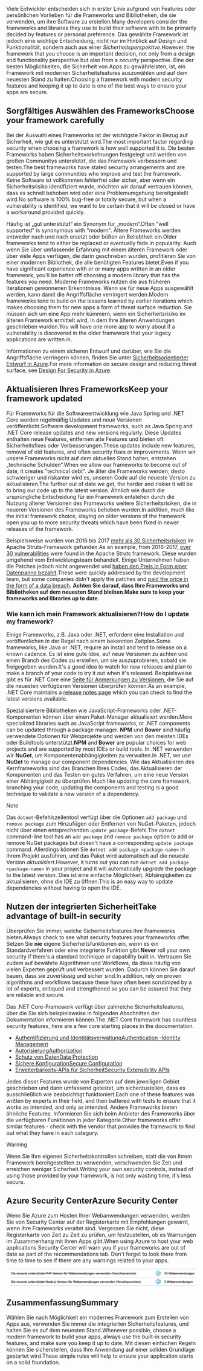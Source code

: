 <span data-ttu-id="5fded-101">Viele Entwickler entscheiden sich in erster Linie aufgrund von Features oder persönlichen Vorlieben für die Frameworks und Bibliotheken, die sie verwenden, um ihre Software zu erstellen.</span><span class="sxs-lookup"><span data-stu-id="5fded-101">Many developers consider the frameworks and libraries they use to build their software with to be primarily decided by features or personal preference.</span></span> <span data-ttu-id="5fded-102">Das gewählte Framework ist jedoch eine wichtige Entscheidung, nicht nur im Hinblick auf Design und Funktionalität, sondern auch aus einer _Sicherheitsperspektive_.</span><span class="sxs-lookup"><span data-stu-id="5fded-102">However, the framework that you choose is an important decision, not only from a design and functionality perspective but also from a _security_ perspective.</span></span> <span data-ttu-id="5fded-103">Eine der besten Möglichkeiten, die Sicherheit von Apps zu gewährleisten, ist, ein Framework mit modernen Sicherheitsfeatures auszuwählen und auf dem neuesten Stand zu halten.</span><span class="sxs-lookup"><span data-stu-id="5fded-103">Choosing a framework with modern security features and keeping it up to date is one of the best ways to ensure your apps are secure.</span></span>

## <a name="choose-your-framework-carefully"></a><span data-ttu-id="5fded-104">Sorgfältiges Auswählen des Frameworks</span><span class="sxs-lookup"><span data-stu-id="5fded-104">Choose your framework carefully</span></span>

<span data-ttu-id="5fded-105">Bei der Auswahl eines Frameworks ist der wichtigste Faktor in Bezug auf Sicherheit, wie gut es unterstützt wird.</span><span class="sxs-lookup"><span data-stu-id="5fded-105">The most important factor regarding security when choosing a framework is how well supported it is.</span></span> <span data-ttu-id="5fded-106">Die besten Frameworks haben Sicherheitsvorkehrungen festgelegt und werden von großen Communitys unterstützt, die das Framework verbessern und testen.</span><span class="sxs-lookup"><span data-stu-id="5fded-106">The best frameworks have stated security arrangements and are supported by large communities who improve and test the framework.</span></span> <span data-ttu-id="5fded-107">Keine Software ist vollkommen fehlerfrei oder sicher, aber wenn ein Sicherheitsrisiko identifiziert wurde, möchten wir darauf vertrauen können, dass es schnell behoben wird oder eine Problemumgehung bereitgestellt wird.</span><span class="sxs-lookup"><span data-stu-id="5fded-107">No software is 100% bug-free or totally secure, but when a vulnerability is identified, we want to be certain that it will be closed or have a workaround provided quickly.</span></span>

<span data-ttu-id="5fded-108">Häufig ist „gut unterstützt“ ein Synonym für „modern“.</span><span class="sxs-lookup"><span data-stu-id="5fded-108">Often "well supported" is synonymous with "modern".</span></span> <span data-ttu-id="5fded-109">Ältere Frameworks werden entweder nach und nach ersetzt oder büßen an Beliebtheit ein.</span><span class="sxs-lookup"><span data-stu-id="5fded-109">Older frameworks tend to either be replaced or eventually fade in popularity.</span></span> <span data-ttu-id="5fded-110">Auch wenn Sie über umfassende Erfahrung mit einem älteren Framework oder über viele Apps verfügen, die darin geschrieben wurden, profitieren Sie von einer modernen Bibliothek, die alle benötigten Features bietet.</span><span class="sxs-lookup"><span data-stu-id="5fded-110">Even if you have significant experience with or or many apps written in an older framework, you'll be better off choosing a modern library that has the features you need.</span></span> <span data-ttu-id="5fded-111">Moderne Frameworks nutzen die aus früheren Iterationen gewonnenen Erkenntnisse. Wenn sie für neue Apps ausgewählt werden, kann damit die Angriffsfläche verringert werden.</span><span class="sxs-lookup"><span data-stu-id="5fded-111">Modern frameworks tend to build on the lessons learned by earlier iterations which makes choosing them for new apps a form of threat surface reduction.</span></span> <span data-ttu-id="5fded-112">Sie müssen sich um eine App mehr kümmern, wenn ein Sicherheitsrisiko im älteren Framework ermittelt wird, in dem Ihre älteren Anwendungen geschrieben wurden.</span><span class="sxs-lookup"><span data-stu-id="5fded-112">You will have one more app to worry about if a vulnerability is discovered in the older framework that your legacy applications are written in.</span></span>

<span data-ttu-id="5fded-113">Informationen zu einem sicheren Entwurf und darüber, wie Sie die Angriffsfläche verringern können, finden Sie unter [Sicherheitsorientierter Entwurf in Azure](../../design-for-security-in-azure/index.yml).</span><span class="sxs-lookup"><span data-stu-id="5fded-113">For more information on secure design and reducing threat surface, see [Design For Security in Azure](../../design-for-security-in-azure/index.yml).</span></span>

## <a name="keep-your-framework-updated"></a><span data-ttu-id="5fded-114">Aktualisieren Ihres Frameworks</span><span class="sxs-lookup"><span data-stu-id="5fded-114">Keep your framework updated</span></span>

<span data-ttu-id="5fded-115">Für Frameworks für die Softwareentwicklung wie Java Spring und .NET Core werden regelmäßig Updates und neue Versionen veröffentlicht.</span><span class="sxs-lookup"><span data-stu-id="5fded-115">Software development frameworks, such as Java Spring and .NET Core release updates and new versions regularly.</span></span> <span data-ttu-id="5fded-116">Diese Updates enthalten neue Features, entfernen alte Features und bieten oft Sicherheitsfixes oder Verbesserungen.</span><span class="sxs-lookup"><span data-stu-id="5fded-116">These updates include new features, removal of old features, and often security fixes or improvements.</span></span> <span data-ttu-id="5fded-117">Wenn wir unsere Frameworks nicht auf dem aktuellen Stand halten, entstehen „technische Schulden“.</span><span class="sxs-lookup"><span data-stu-id="5fded-117">When we allow our frameworks to become out of date, it creates "technical debt".</span></span> <span data-ttu-id="5fded-118">Je älter die Frameworks werden, desto schwieriger und riskanter wird es, unseren Code auf die neueste Version zu aktualisieren.</span><span class="sxs-lookup"><span data-stu-id="5fded-118">The further out of date we get, the harder and riskier it will be to bring our code up to the latest version.</span></span> <span data-ttu-id="5fded-119">Ähnlich wie durch die ursprüngliche Entscheidung für ein Framework entstehen durch die Nutzung älterer Versionen des Frameworks weitere Sicherheitsrisiken, die in neueren Versionen des Frameworks behoben wurden.</span><span class="sxs-lookup"><span data-stu-id="5fded-119">In addition, much like the initial framework choice, staying on older versions of the framework open you up to more security threats which have been fixed in newer releases of the framework.</span></span>

<span data-ttu-id="5fded-120">Beispielsweise wurden von 2016 bis 2017 [mehr als 30 Sicherheitsrisiken](https://www.cvedetails.com/product/6117/Apache-Struts.html?vendor_id=45) im Apache Struts-Framework gefunden.</span><span class="sxs-lookup"><span data-stu-id="5fded-120">As an example, from 2016-2017, [over 30 vulnerabilities](https://www.cvedetails.com/product/6117/Apache-Struts.html?vendor_id=45) were found in the Apache Struts framework.</span></span> <span data-ttu-id="5fded-121">Diese wurden umgehend vom Entwicklungsteam behandelt. Einige Unternehmen haben die Patches jedoch nicht angewendet und [haben den Preis in Form einer Datenpanne bezahlt](https://www.zdnet.com/article/equifax-confirms-apache-struts-flaw-it-failed-to-patch-was-to-blame-for-data-breach/).</span><span class="sxs-lookup"><span data-stu-id="5fded-121">These were quickly addressed by the development team, but some companies didn't apply the patches and [paid the price in the form of a data breach](https://www.zdnet.com/article/equifax-confirms-apache-struts-flaw-it-failed-to-patch-was-to-blame-for-data-breach/).</span></span> <span data-ttu-id="5fded-122">**Achten Sie darauf, dass Ihre Frameworks und Bibliotheken auf dem neuesten Stand bleiben**.</span><span class="sxs-lookup"><span data-stu-id="5fded-122">**Make sure to keep your frameworks and libraries up to date**.</span></span>

### <a name="how-do-i-update-my-framework"></a><span data-ttu-id="5fded-123">Wie kann ich mein Framework aktualisieren?</span><span class="sxs-lookup"><span data-stu-id="5fded-123">How do I update my framework?</span></span>

<span data-ttu-id="5fded-124">Einige Frameworks, z.B. Java oder .NET, erfordern eine Installation und veröffentlichen in der Regel nach einem bekannten Zeitplan.</span><span class="sxs-lookup"><span data-stu-id="5fded-124">Some frameworks, like Java or .NET, require an install and tend to release on a known cadence.</span></span> <span data-ttu-id="5fded-125">Es ist eine gute Idee, auf neue Versionen zu achten und einen Branch des Codes zu erstellen, um sie auszuprobieren, sobald sie freigegeben wurden.</span><span class="sxs-lookup"><span data-stu-id="5fded-125">It's a good idea to watch for new releases and plan to make a branch of your code to try it out when it's released.</span></span> <span data-ttu-id="5fded-126">Beispielsweise gibt es für .NET Core eine [Seite für Anmerkungen zu Versionen](https://github.com/dotnet/core/tree/master/release-notes), die Sie auf die neuesten verfügbaren Versionen überprüfen können.</span><span class="sxs-lookup"><span data-stu-id="5fded-126">As an example, .NET Core maintains a [release notes page](https://github.com/dotnet/core/tree/master/release-notes) which you can check to find the latest versions available.</span></span>

<span data-ttu-id="5fded-127">Spezialisiertere Bibliotheken wie JavaScript-Frameworks oder .NET-Komponenten können über einen Paket-Manager aktualisiert werden.</span><span class="sxs-lookup"><span data-stu-id="5fded-127">More specialized libraries such as JavaScript frameworks, or .NET components can be updated through a package manager.</span></span> <span data-ttu-id="5fded-128">**NPM** und **Bower** sind häufig verwendete Optionen für Webprojekte und werden von den meisten IDEs oder Buildtools unterstützt.</span><span class="sxs-lookup"><span data-stu-id="5fded-128">**NPM** and **Bower** are popular choices for web projects and are supported by most IDEs or build tools.</span></span> <span data-ttu-id="5fded-129">In .NET verwenden wir **NuGet**, um Komponentenabhängigkeiten zu verwalten.</span><span class="sxs-lookup"><span data-stu-id="5fded-129">In .NET, we use **NuGet** to manage our component dependencies.</span></span> <span data-ttu-id="5fded-130">Wie das Aktualisieren des Kernframeworks sind das Branchen Ihres Codes, das Aktualisieren der Komponenten und das Testen ein gutes Verfahren, um eine neue Version einer Abhängigkeit zu überprüfen.</span><span class="sxs-lookup"><span data-stu-id="5fded-130">Much like updating the core framework, branching your code, updating the components and testing is a good technique to validate a new version of a dependency.</span></span>

> [!NOTE]
> <span data-ttu-id="5fded-131">Das `dotnet`-Befehlszeilentool verfügt über die Optionen `add package` und `remove package` zum Hinzufügen oder Entfernen von NuGet-Paketen, jedoch nicht über einen entsprechenden `update package`-Befehl.</span><span class="sxs-lookup"><span data-stu-id="5fded-131">The `dotnet` command-line tool has an `add package` and `remove package` option to add or remove NuGet packages but doesn't have a corresponding `update package` command.</span></span> <span data-ttu-id="5fded-132">Allerdings können Sie `dotnet add package <package-name>` in Ihrem Projekt ausführen, und das Paket wird automatisch auf die neueste Version _aktualisiert_.</span><span class="sxs-lookup"><span data-stu-id="5fded-132">However, it turns out you can run `dotnet add package <package-name>` in your project and it will automatically _upgrade_ the package to the latest version.</span></span> <span data-ttu-id="5fded-133">Dies ist eine einfache Möglichkeit, Abhängigkeiten zu aktualisieren, ohne die IDE zu öffnen.</span><span class="sxs-lookup"><span data-stu-id="5fded-133">This is an easy way to update dependencies without having to open the IDE.</span></span>

## <a name="take-advantage-of-built-in-security"></a><span data-ttu-id="5fded-134">Nutzen der integrierten Sicherheit</span><span class="sxs-lookup"><span data-stu-id="5fded-134">Take advantage of built-in security</span></span>

<span data-ttu-id="5fded-135">Überprüfen Sie immer, welche Sicherheitsfeatures Ihre Frameworks bieten.</span><span class="sxs-lookup"><span data-stu-id="5fded-135">Always check to see what security features your frameworks offer.</span></span> <span data-ttu-id="5fded-136">Setzen Sie **nie** eigene Sicherheitsfunktionen ein, wenn es ein Standardverfahren oder eine integrierte Funktion gibt.</span><span class="sxs-lookup"><span data-stu-id="5fded-136">**Never** roll your own security if there's a standard technique or capability built in.</span></span> <span data-ttu-id="5fded-137">Vertrauen Sie zudem auf bewährte Algorithmen und Workflows, da diese häufig von vielen Experten geprüft und verbessert wurden. Dadurch können Sie darauf bauen, dass sie zuverlässig und sicher sind.</span><span class="sxs-lookup"><span data-stu-id="5fded-137">In addition, rely on proven algorithms and workflows because these have often been scrutinized by a lot of experts, critiqued and strengthened so you can be assured that they are reliable and secure.</span></span>

<span data-ttu-id="5fded-138">Das .NET Core-Framework verfügt über zahlreiche Sicherheitsfeatures, über die Sie sich beispielsweise in folgenden Abschnitten der Dokumentation informieren können.</span><span class="sxs-lookup"><span data-stu-id="5fded-138">The .NET Core framework has countless security features, here are a few core starting places in the documentation.</span></span>
* [<span data-ttu-id="5fded-139">Authentifizierung und Identitätsverwaltung</span><span class="sxs-lookup"><span data-stu-id="5fded-139">Authentication -Identity Management</span></span>](https://docs.microsoft.com/aspnet/core/security/authentication/index?view=aspnetcore-2.1)
* [<span data-ttu-id="5fded-140">Autorisierung</span><span class="sxs-lookup"><span data-stu-id="5fded-140">Authorization</span></span>](https://docs.microsoft.com/aspnet/core/security/authorization/index?view=aspnetcore-2.1)
* [<span data-ttu-id="5fded-141">Schutz von Daten</span><span class="sxs-lookup"><span data-stu-id="5fded-141">Data Protection</span></span>](https://docs.microsoft.com/aspnet/core/security/data-protection/index?view=aspnetcore-2.1)
* [<span data-ttu-id="5fded-142">Sichere Konfiguration</span><span class="sxs-lookup"><span data-stu-id="5fded-142">Secure Configuration</span></span>](https://docs.microsoft.com/aspnet/core/security/data-protection/configuration/index?view=aspnetcore-2.1)
* [<span data-ttu-id="5fded-143">Erweiterbarkeits-APIs für Sicherheit</span><span class="sxs-lookup"><span data-stu-id="5fded-143">Security Extensibility APIs</span></span>](https://docs.microsoft.com/aspnet/core/security/data-protection/extensibility/index?view=aspnetcore-2.1)

<span data-ttu-id="5fded-144">Jedes dieser Features wurde von Experten auf dem jeweiligen Gebiet geschrieben und dann umfassend getestet, um sicherzustellen, dass es ausschließlich wie beabsichtigt funktioniert.</span><span class="sxs-lookup"><span data-stu-id="5fded-144">Each one of these features was written by experts in their field, and then battered with tests to ensure that it works as intended, and only as intended.</span></span> <span data-ttu-id="5fded-145">Andere Frameworks bieten ähnliche Features. Informieren Sie sich beim Anbieter des Frameworks über die verfügbaren Funktionen in jeder Kategorie.</span><span class="sxs-lookup"><span data-stu-id="5fded-145">Other frameworks offer similar features - check with the vendor that provides the framework to find out what they have in each category.</span></span>

> [!WARNING]
> <span data-ttu-id="5fded-146">Wenn Sie Ihre eigenen Sicherheitskontrollen schreiben, statt die von Ihrem Framework bereitgestellten zu verwenden, verschwenden Sie Zeit und erreichen weniger Sicherheit.</span><span class="sxs-lookup"><span data-stu-id="5fded-146">Writing your own security controls, instead of using those provided by your framework, is not only wasting time, it's less secure.</span></span>


## <a name="azure-security-center"></a><span data-ttu-id="5fded-147">Azure Security Center</span><span class="sxs-lookup"><span data-stu-id="5fded-147">Azure Security Center</span></span>

<span data-ttu-id="5fded-148">Wenn Sie Azure zum Hosten Ihrer Webanwendungen verwenden, werden Sie von Security Center auf der Registerkarte mit Empfehlungen gewarnt, wenn Ihre Frameworks veraltet sind.  Vergessen Sie nicht, diese Registerkarte von Zeit zu Zeit zu prüfen, um festzustellen, ob es Warnungen im Zusammenhang mit Ihren Apps gibt.</span><span class="sxs-lookup"><span data-stu-id="5fded-148">When using Azure to host your web applications Security Center will warn you if your frameworks are out of date as part of the recommendations tab.  Don't forget to look there from time to time to see if there are any warnings related to your apps.</span></span>

![Azure Security Center empfiehlt ein Frameworkupgrade.](../media/5-ASCFramework.png)


## <a name="summary"></a><span data-ttu-id="5fded-150">Zusammenfassung</span><span class="sxs-lookup"><span data-stu-id="5fded-150">Summary</span></span>

<span data-ttu-id="5fded-151">Wählen Sie nach Möglichkeit ein modernes Framework zum Erstellen von Apps aus, verwenden Sie immer die integrierten Sicherheitsfeatures, und halten Sie es auf dem neuesten Stand.</span><span class="sxs-lookup"><span data-stu-id="5fded-151">Whenever possible, choose a modern framework to build your apps, always use the built-in security features, and make sure you keep it up to date.</span></span> <span data-ttu-id="5fded-152">Mit diesen einfachen Regeln können Sie sicherstellen, dass Ihre Anwendung auf einer soliden Grundlage gestartet wird.</span><span class="sxs-lookup"><span data-stu-id="5fded-152">These simple rules will help to ensure your application starts on a solid foundation.</span></span>
